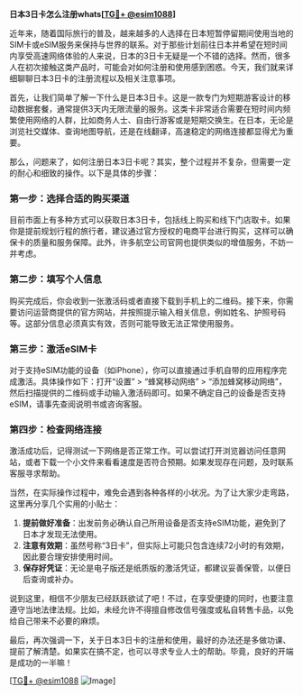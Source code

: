 **日本3日卡怎么注册whats[[TG💪+ @esim1088](https://t.me/s/esim1088)]**

近年来，随着国际旅行的普及，越来越多的人选择在日本短暂停留期间使用当地的SIM卡或eSIM服务来保持与世界的联系。对于那些计划前往日本并希望在短时间内享受高速网络体验的人来说，日本的3日卡无疑是一个不错的选择。然而，很多人在初次接触这类产品时，可能会对如何注册和使用感到困惑。今天，我们就来详细聊聊日本3日卡的注册流程以及相关注意事项。

首先，让我们简单了解一下什么是日本3日卡。这是一款专门为短期游客设计的移动数据套餐，通常提供3天内无限流量的服务。这类卡非常适合需要在短时间内频繁使用网络的人群，比如商务人士、自由行游客或是短期交换生。在日本，无论是浏览社交媒体、查询地图导航，还是在线翻译，高速稳定的网络连接都显得尤为重要。

那么，问题来了，如何注册日本3日卡呢？其实，整个过程并不复杂，但需要一定的耐心和细致的操作。以下是具体的步骤：

### 第一步：选择合适的购买渠道

目前市面上有多种方式可以获取日本3日卡，包括线上购买和线下门店取卡。如果你是提前规划行程的旅行者，建议通过官方授权的电商平台进行购买，这样可以确保卡的质量和服务保障。此外，许多航空公司官网也提供类似的增值服务，不妨一并考虑。

### 第二步：填写个人信息

购买完成后，你会收到一张激活码或者直接下载到手机上的二维码。接下来，你需要访问运营商提供的官方网站，并按照提示输入相关信息，例如姓名、护照号码等。这部分信息必须真实有效，否则可能导致无法正常使用服务。

### 第三步：激活eSIM卡

对于支持eSIM功能的设备（如iPhone），你可以直接通过手机自带的应用程序完成激活。具体操作如下：打开“设置” > “蜂窝移动网络” > “添加蜂窝移动网络”，然后扫描提供的二维码或手动输入激活码即可。如果不确定自己的设备是否支持eSIM，请事先查阅说明书或咨询客服。

### 第四步：检查网络连接

激活成功后，记得测试一下网络是否正常工作。可以尝试打开浏览器访问任意网站，或者下载一个小文件来看看速度是否符合预期。如果发现存在问题，及时联系客服寻求帮助。

当然，在实际操作过程中，难免会遇到各种各样的小状况。为了让大家少走弯路，这里再分享几个实用的小贴士：

1. **提前做好准备**：出发前务必确认自己所用设备是否支持eSIM功能，避免到了日本才发现无法使用。
2. **注意有效期**：虽然号称“3日卡”，但实际上可能只包含连续72小时的有效期，因此要合理安排使用时间。
3. **保存好凭证**：无论是电子版还是纸质版的激活凭证，都建议妥善保管，以便日后查询或补办。

说到这里，相信不少朋友已经跃跃欲试了吧！不过，在享受便捷的同时，也要注意遵守当地法律法规。比如，未经允许不得擅自修改信号强度或私自转售卡品，以免给自己带来不必要的麻烦。

最后，再次强调一下，关于日本3日卡的注册和使用，最好的办法还是多做功课、提前了解清楚。如果实在搞不定，也可以寻求专业人士的帮助。毕竟，良好的开端是成功的一半嘛！

[[TG💪+ @esim1088](https://t.me/s/esim1088) ![Image](https://i.postimg.cc/4NQfJmqS/Snipaste-2025-05-13-00-14-12.png)]
